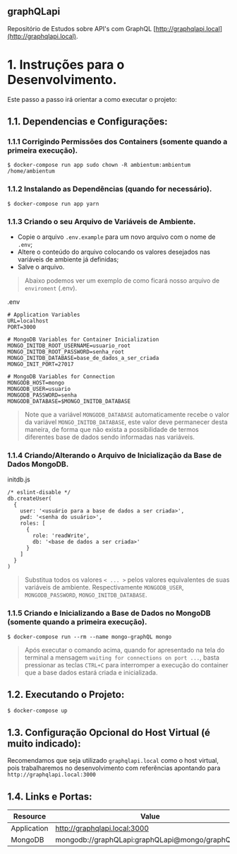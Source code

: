 ## graphQLapi
Repositório de Estudos sobre API's com GraphQL [http://graphqlapi.local](http://graphqlapi.local).


# 1. Instruções para o Desenvolvimento.

Este passo a passo irá orientar a como executar o projeto:

## 1.1. Dependencias e Configurações:


### 1.1.1 Corrigindo Permissões dos Containers (somente quando a primeira execução). 

```
$ docker-compose run app sudo chown -R ambientum:ambientum /home/ambientum
```

### 1.1.2 Instalando as Dependências (quando for necessário).

```
$ docker-compose run app yarn
```

### 1.1.3 Criando o seu Arquivo de Variáveis de Ambiente.

* Copie o arquivo `.env.example` para um novo arquivo com o nome de `.env`;
* Altere o conteúdo do arquivo colocando os valores desejados nas variáveis de ambiente já definidas;
* Salve o arquivo.

> Abaixo podemos ver um exemplo de como ficará nosso arquivo de `enviroment` (.env).

.env
```
# Application Variables
URL=localhost
PORT=3000

# MongoDB Variables for Container Inicialization
MONGO_INITDB_ROOT_USERNAME=usuario_root
MONGO_INITDB_ROOT_PASSWORD=senha_root
MONGO_INITDB_DATABASE=base_de_dados_a_ser_criada
MONGO_INIT_PORT=27017

# MongoDB Variables for Connection
MONGODB_HOST=mongo
MONGODB_USER=usuario
MONGODB_PASSWORD=senha
MONGODB_DATABASE=$MONGO_INITDB_DATABASE
```

> Note que a variável `MONGODB_DATABASE` automaticamente recebe o valor da variável `MONGO_INITDB_DATABASE`, este valor deve permanecer desta maneira, de forma que não exista a possibilidade de termos diferentes base de dados sendo informadas nas variáveis.

### 1.1.4 Criando/Alterando o Arquivo de Inicialização da Base de Dados MongoDB.

initdb.js
```
/* eslint-disable */
db.createUser(
  {
    user: '<usuário para a base de dados a ser criada>',
    pwd: '<senha do usuário>',
    roles: [
      {
        role: 'readWrite',
        db: '<base de dados a ser criada>'
      }
    ]
  }
)
```

> Substitua todos os valores `< ... >` pelos valores equivalentes de suas variáveis de ambiente. Respectivamente `MONGODB_USER`, `MONGODB_PASSWORD`, `MONGO_INITDB_DATABASE`.

### 1.1.5 Criando e Inicializando a Base de Dados no MongoDB (somente quando a primeira execução).

```
$ docker-compose run --rm --name mongo-graphQL mongo
```

> Após executar o comando acima, quando for apresentado na tela do terminal a mensagem `waiting for connections on port ...`, basta pressionar as teclas `CTRL+C` para interromper a execução do container que a base dados estará criada e inicializada.

## 1.2. Executando o Projeto:

```
$ docker-compose up
```

## 1.3. Configuração Opcional do Host Virtual (é muito indicado):

Recomendamos que seja utilizado `graphqlapi.local` como o host virtual, pois trabalharemos no desenvolvimento com referências apontando para `http://graphqlapi.local:3000`

## 1.4. Links e Portas:

| Resource        | Value                                               |
| -               | -                                                   |
| Application     | http://graphqlapi.local:3000                        |
| MongoDB         | mongodb://graphQLapi:graphQLapi@mongo/graphQLapi    |

